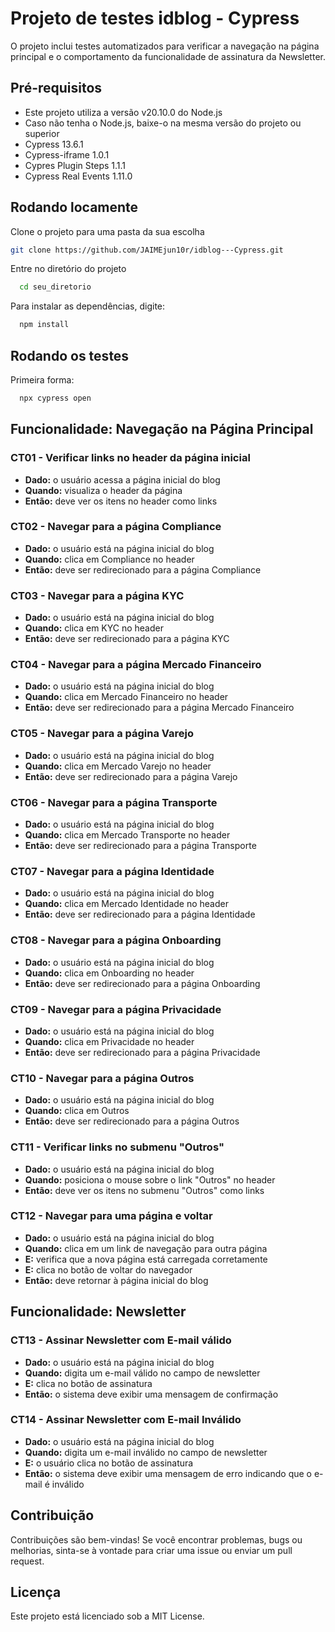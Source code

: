 # Projeto de testes idblog - Cypress
O projeto inclui testes automatizados para verificar a navegação na página principal e o comportamento da funcionalidade de assinatura da Newsletter.

## Pré-requisitos
- Este projeto utiliza a versão v20.10.0 do Node.js
- Caso não tenha o Node.js, baixe-o na mesma versão do projeto ou superior
- Cypress 13.6.1
- Cypress-iframe 1.0.1
- Cypres Plugin Steps 1.1.1
- Cypress Real Events 1.11.0

## Rodando locamente

Clone o projeto para uma pasta da sua escolha

```bash
git clone https://github.com/JAIMEjun10r/idblog---Cypress.git
```

Entre no diretório do projeto

```bash
  cd seu_diretorio
```

Para instalar as dependências, digite:
```bash
  npm install
```

## Rodando os testes

Primeira forma:

```bash
  npx cypress open
```

## Funcionalidade: Navegação na Página Principal

### CT01 - Verificar links no header da página inicial
- **Dado:** o usuário acessa a página inicial do blog
- **Quando:** visualiza o header da página
- **Então:** deve ver os itens no header como links

### CT02 - Navegar para a página Compliance
- **Dado:** o usuário está na página inicial do blog
- **Quando:** clica em Compliance no header
- **Então:** deve ser redirecionado para a página Compliance

### CT03 - Navegar para a página KYC
- **Dado:** o usuário está na página inicial do blog
- **Quando:** clica em KYC no header
- **Então:** deve ser redirecionado para a página KYC

### CT04 - Navegar para a página Mercado Financeiro
- **Dado:** o usuário está na página inicial do blog
- **Quando:** clica em Mercado Financeiro no header
- **Então:** deve ser redirecionado para a página Mercado Financeiro

### CT05 - Navegar para a página Varejo
- **Dado:** o usuário está na página inicial do blog
- **Quando:** clica em Mercado Varejo no header
- **Então:** deve ser redirecionado para a página Varejo

### CT06 - Navegar para a página Transporte
- **Dado:** o usuário está na página inicial do blog
- **Quando:** clica em Mercado Transporte no header
- **Então:** deve ser redirecionado para a página Transporte

### CT07 - Navegar para a página Identidade
- **Dado:** o usuário está na página inicial do blog
- **Quando:** clica em Mercado Identidade no header
- **Então:** deve ser redirecionado para a página Identidade

### CT08 - Navegar para a página Onboarding
- **Dado:** o usuário está na página inicial do blog
- **Quando:** clica em Onboarding no header
- **Então:** deve ser redirecionado para a página Onboarding

### CT09 - Navegar para a página Privacidade
- **Dado:** o usuário está na página inicial do blog
- **Quando:** clica em Privacidade no header
- **Então:** deve ser redirecionado para a página Privacidade

### CT10 - Navegar para a página Outros
- **Dado:** o usuário está na página inicial do blog
- **Quando:** clica em Outros
- **Então:** deve ser redirecionado para a página Outros

### CT11 - Verificar links no submenu "Outros"
- **Dado:** o usuário está na página inicial do blog
- **Quando:** posiciona o mouse sobre o link "Outros" no header
- **Então:** deve ver os itens no submenu "Outros" como links

### CT12 - Navegar para uma página e voltar
- **Dado:** o usuário está na página inicial do blog
- **Quando:** clica em um link de navegação para outra página
- **E:** verifica que a nova página está carregada corretamente
- **E:** clica no botão de voltar do navegador
- **Então:** deve retornar à página inicial do blog

## Funcionalidade: Newsletter

### CT13 - Assinar Newsletter com E-mail válido
- **Dado:** o usuário está na página inicial do blog
- **Quando:** digita um e-mail válido no campo de newsletter
- **E:** clica no botão de assinatura
- **Então:** o sistema deve exibir uma mensagem de confirmação

### CT14 - Assinar Newsletter com E-mail Inválido
- **Dado:** o usuário está na página inicial do blog
- **Quando:** digita um e-mail inválido no campo de newsletter
- **E:** o usuário clica no botão de assinatura
- **Então:** o sistema deve exibir uma mensagem de erro indicando que o e-mail é inválido


## Contribuição
Contribuições são bem-vindas! Se você encontrar problemas, bugs ou melhorias, sinta-se à vontade para criar uma issue ou enviar um pull request.

## Licença
Este projeto está licenciado sob a MIT License.

